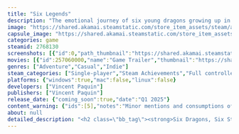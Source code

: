 ```yaml
---
title: "Six Legends"
description: "The emotional journey of six young dragons growing up in a broken civilization, each with their own unique abilities and perspectives on life. Mixing Visual Novel, Point-And-Click, Rhythm, Cooking, Fighting and more, Six Legends is a unique whimsical yet tragic tale."
image: "https://shared.akamai.steamstatic.com/store_item_assets/steam/apps/2768130/header.jpg?t=1729593337"
capsule_image: "https://shared.akamai.steamstatic.com/store_item_assets/steam/apps/2768130/capsule_231x87.jpg?t=1729593337"
categories: game
steamid: 2768130
screenshots: [{"id":0,"path_thumbnail":"https://shared.akamai.steamstatic.com/store_item_assets/steam/apps/2768130/ss_91ae9b644cff4b16033103064129c69d4398ed91.600x338.jpg?t=1729593337","path_full":"https://shared.akamai.steamstatic.com/store_item_assets/steam/apps/2768130/ss_91ae9b644cff4b16033103064129c69d4398ed91.1920x1080.jpg?t=1729593337"},{"id":1,"path_thumbnail":"https://shared.akamai.steamstatic.com/store_item_assets/steam/apps/2768130/ss_4968f02d5e31fc602bc2ab12631fcfdde35e76be.600x338.jpg?t=1729593337","path_full":"https://shared.akamai.steamstatic.com/store_item_assets/steam/apps/2768130/ss_4968f02d5e31fc602bc2ab12631fcfdde35e76be.1920x1080.jpg?t=1729593337"},{"id":2,"path_thumbnail":"https://shared.akamai.steamstatic.com/store_item_assets/steam/apps/2768130/ss_5470c27355e90bca3db5e12c68a3e87dcc3a2ec6.600x338.jpg?t=1729593337","path_full":"https://shared.akamai.steamstatic.com/store_item_assets/steam/apps/2768130/ss_5470c27355e90bca3db5e12c68a3e87dcc3a2ec6.1920x1080.jpg?t=1729593337"},{"id":3,"path_thumbnail":"https://shared.akamai.steamstatic.com/store_item_assets/steam/apps/2768130/ss_87c6b7927793cc5f90e9a67205f9fec1da471812.600x338.jpg?t=1729593337","path_full":"https://shared.akamai.steamstatic.com/store_item_assets/steam/apps/2768130/ss_87c6b7927793cc5f90e9a67205f9fec1da471812.1920x1080.jpg?t=1729593337"},{"id":4,"path_thumbnail":"https://shared.akamai.steamstatic.com/store_item_assets/steam/apps/2768130/ss_cad6c9abf6c65ebec2de5f2fe40372e48623da25.600x338.jpg?t=1729593337","path_full":"https://shared.akamai.steamstatic.com/store_item_assets/steam/apps/2768130/ss_cad6c9abf6c65ebec2de5f2fe40372e48623da25.1920x1080.jpg?t=1729593337"},{"id":5,"path_thumbnail":"https://shared.akamai.steamstatic.com/store_item_assets/steam/apps/2768130/ss_17694f62ff9a81e17fa67fec01141d51b686e62f.600x338.jpg?t=1729593337","path_full":"https://shared.akamai.steamstatic.com/store_item_assets/steam/apps/2768130/ss_17694f62ff9a81e17fa67fec01141d51b686e62f.1920x1080.jpg?t=1729593337"},{"id":6,"path_thumbnail":"https://shared.akamai.steamstatic.com/store_item_assets/steam/apps/2768130/ss_5434685c9469f364bddd353ca4bb8fd58a646471.600x338.jpg?t=1729593337","path_full":"https://shared.akamai.steamstatic.com/store_item_assets/steam/apps/2768130/ss_5434685c9469f364bddd353ca4bb8fd58a646471.1920x1080.jpg?t=1729593337"},{"id":7,"path_thumbnail":"https://shared.akamai.steamstatic.com/store_item_assets/steam/apps/2768130/ss_0e7c9fdfb60bae6a3647bbe7f25a20effcb874c4.600x338.jpg?t=1729593337","path_full":"https://shared.akamai.steamstatic.com/store_item_assets/steam/apps/2768130/ss_0e7c9fdfb60bae6a3647bbe7f25a20effcb874c4.1920x1080.jpg?t=1729593337"},{"id":8,"path_thumbnail":"https://shared.akamai.steamstatic.com/store_item_assets/steam/apps/2768130/ss_98c650f97ecdfd6878baffe23f2234acf9d597d4.600x338.jpg?t=1729593337","path_full":"https://shared.akamai.steamstatic.com/store_item_assets/steam/apps/2768130/ss_98c650f97ecdfd6878baffe23f2234acf9d597d4.1920x1080.jpg?t=1729593337"},{"id":9,"path_thumbnail":"https://shared.akamai.steamstatic.com/store_item_assets/steam/apps/2768130/ss_3b58857107954c526f4ec6dc3f972f78f937f7f8.600x338.jpg?t=1729593337","path_full":"https://shared.akamai.steamstatic.com/store_item_assets/steam/apps/2768130/ss_3b58857107954c526f4ec6dc3f972f78f937f7f8.1920x1080.jpg?t=1729593337"},{"id":10,"path_thumbnail":"https://shared.akamai.steamstatic.com/store_item_assets/steam/apps/2768130/ss_0dba1c3ff9c195ce9a10f5705076648b676d585a.600x338.jpg?t=1729593337","path_full":"https://shared.akamai.steamstatic.com/store_item_assets/steam/apps/2768130/ss_0dba1c3ff9c195ce9a10f5705076648b676d585a.1920x1080.jpg?t=1729593337"},{"id":11,"path_thumbnail":"https://shared.akamai.steamstatic.com/store_item_assets/steam/apps/2768130/ss_65c5f3269f548fbe5eb28342bb1319a1b4686309.600x338.jpg?t=1729593337","path_full":"https://shared.akamai.steamstatic.com/store_item_assets/steam/apps/2768130/ss_65c5f3269f548fbe5eb28342bb1319a1b4686309.1920x1080.jpg?t=1729593337"},{"id":12,"path_thumbnail":"https://shared.akamai.steamstatic.com/store_item_assets/steam/apps/2768130/ss_345fd1cebeb51e386439739ac5a6846be30c2770.600x338.jpg?t=1729593337","path_full":"https://shared.akamai.steamstatic.com/store_item_assets/steam/apps/2768130/ss_345fd1cebeb51e386439739ac5a6846be30c2770.1920x1080.jpg?t=1729593337"},{"id":13,"path_thumbnail":"https://shared.akamai.steamstatic.com/store_item_assets/steam/apps/2768130/ss_1abeb3385dcec8bb4e73d730584770586faa69fe.600x338.jpg?t=1729593337","path_full":"https://shared.akamai.steamstatic.com/store_item_assets/steam/apps/2768130/ss_1abeb3385dcec8bb4e73d730584770586faa69fe.1920x1080.jpg?t=1729593337"},{"id":14,"path_thumbnail":"https://shared.akamai.steamstatic.com/store_item_assets/steam/apps/2768130/ss_9f3de486e8dac3da1da0b79f38dbc8f21052d03e.600x338.jpg?t=1729593337","path_full":"https://shared.akamai.steamstatic.com/store_item_assets/steam/apps/2768130/ss_9f3de486e8dac3da1da0b79f38dbc8f21052d03e.1920x1080.jpg?t=1729593337"},{"id":15,"path_thumbnail":"https://shared.akamai.steamstatic.com/store_item_assets/steam/apps/2768130/ss_85e6d43844fa4138353953bd56f5d024937d7156.600x338.jpg?t=1729593337","path_full":"https://shared.akamai.steamstatic.com/store_item_assets/steam/apps/2768130/ss_85e6d43844fa4138353953bd56f5d024937d7156.1920x1080.jpg?t=1729593337"}]
movies: [{"id":257060000,"name":"Game Trailer","thumbnail":"https://shared.akamai.steamstatic.com/store_item_assets/steam/apps/257060000/6f33e7b7c934a1d6c020737d9b736baad1047f43/movie_600x337.jpg?t=1727715148","webm":{"480":"http://video.akamai.steamstatic.com/store_trailers/257060000/movie480_vp9.webm?t=1727715148","max":"http://video.akamai.steamstatic.com/store_trailers/257060000/movie_max_vp9.webm?t=1727715148"},"mp4":{"480":"http://video.akamai.steamstatic.com/store_trailers/257060000/movie480.mp4?t=1727715148","max":"http://video.akamai.steamstatic.com/store_trailers/257060000/movie_max.mp4?t=1727715148"},"highlight":true},{"id":257060274,"name":"Story Trailer","thumbnail":"https://shared.akamai.steamstatic.com/store_item_assets/steam/apps/257060274/6f33e7b7c934a1d6c020737d9b736baad1047f43/movie_600x337.jpg?t=1727715164","webm":{"480":"http://video.akamai.steamstatic.com/store_trailers/257060274/movie480_vp9.webm?t=1727715164","max":"http://video.akamai.steamstatic.com/store_trailers/257060274/movie_max_vp9.webm?t=1727715164"},"mp4":{"480":"http://video.akamai.steamstatic.com/store_trailers/257060274/movie480.mp4?t=1727715164","max":"http://video.akamai.steamstatic.com/store_trailers/257060274/movie_max.mp4?t=1727715164"},"highlight":true}]
genres: ["Adventure","Casual","Indie"]
steam_categories: ["Single-player","Steam Achievements","Full controller support","Captions available","Steam Cloud"]
platforms: {"windows":true,"mac":false,"linux":false}
developers: ["Vincent Paquin"]
publishers: ["Vincent Paquin"]
release_date: {"coming_soon":true,"date":"Q1 2025"}
content_warning: {"ids":[5],"notes":"Minor mentions and consumptions of alcohol.\r\nimplied soft drugs consumption.\r\nFighting game, Fights between friends."}
about: null
detailed_description: "<h2 class=\"bb_tag\"><strong>Six Dragons, Six Stories</strong></h2><p class=\"bb_paragraph\">Live the emotional story of six young dragons, who have never known anything else but their broken civilization, as they each embark on their own individual journeys to discover there's so much more to the world, and themselves...</p><p class=\"bb_paragraph\"></p><p class=\"bb_paragraph\">A cartoon-inspired interactive story with varied gameplay, from classic Point-And-Click/Dialog gameplay, to Rhythm, Cooking, Fighting, and more! </p><p class=\"bb_paragraph\"></p><h2 class=\"bb_tag\"><strong>Features</strong></h2><ul class=\"bb_ul\"><li><p class=\"bb_paragraph\">Explore a light fantasy world and its civilizations</p></li><li><p class=\"bb_paragraph\">Play as and guide each of the six different dragons</p></li><li><p class=\"bb_paragraph\">Light, pleasant writing that lets the hours fly by</p></li><li><p class=\"bb_paragraph\">Compelling and lovable characters</p></li><li><p class=\"bb_paragraph\">+10 hours of emotional, funny and cute story</p></li><li><p class=\"bb_paragraph\">Losing keeps the story going</p></li><li><p class=\"bb_paragraph\">Friendship, Love, War and Hate</p></li><li><p class=\"bb_paragraph\">Twitch integration : Play with an audience</p></li></ul><p class=\"bb_paragraph\"></p><h2 class=\"bb_tag\"><strong>Difficult beginnings</strong></h2><p class=\"bb_paragraph\">Conflict, famine, and extinction threaten dragonkind. Hunted and reclusive, Thak's Flight is no exception. Their fate seems sealed as only six dragons make up the last generation, including his own son.</p><p class=\"bb_paragraph\">It's in this context that the six young adults have had their growth and learning experience. Tasked almost daily with hunting for food, did they ever get the time to really grow up?</p><p class=\"bb_paragraph\">There is more to this world, and the fate of their kind may not depend on them alone.</p><p class=\"bb_paragraph\"></p><p class=\"bb_paragraph\"><img class=\"bb_img\" src=\"https://shared.akamai.steamstatic.com/store_item_assets/steam/apps/2768130/extras/dg-lg-sl-4-alt-500.png?t=1729593337\" /></p><h2 class=\"bb_tag\"><strong>All's that missing is you</strong></h2><p class=\"bb_paragraph\">If you love  adventure games, visual novels, characters, dragons or cartoons, you will love <strong>Six Legends</strong>.</p>"
---
```


